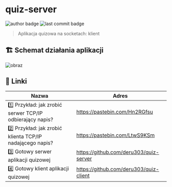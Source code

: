# quiz-server
![author badge](https://img.shields.io/badge/author-Daniel%20Rogowski-blue)
![last commit badge](https://shields.io/github/last-commit/deru303/quiz-client)
> Aplikacja quizowa na socketach: klient

## 🏗️ Schemat działania aplikacji
![obraz](https://user-images.githubusercontent.com/82843647/228176021-0fc77689-16d1-4b7f-90c5-b8473c5c28a2.png)

## 🔗 Linki

| Nazwa                                                    | Adres                                  |
| -------------------------------------------------------- | -------------------------------------- |
| 1️⃣ Przykład: jak zrobić serwer TCP/IP odbierający napis? | https://pastebin.com/Hn2RGfsu          |
| 2️⃣ Przykład: jak zrobić klienta TCP/IP nadającego napis? | https://pastebin.com/LtwS9KSm          |
| 3️⃣ Gotowy serwer aplikacji quizowej                      | https://github.com/deru303/quiz-server |  
| 4️⃣ Gotowy klient aplikacji quizowej                      | https://github.com/deru303/quiz-client |
